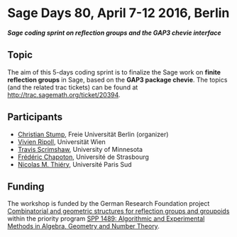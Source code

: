 

# Sage Days 80, April 7-12 2016, Berlin

**_Sage coding sprint on reflection groups and the GAP3 _chevie_ interface_** 


## Topic

The aim of this 5-days coding sprint is to finalize the Sage work on **finite reflection groups** in Sage, based on the **GAP3 package chevie**. The topics (and the related trac tickets) can be found at <a class="http" href="http://trac.sagemath.org/ticket/20394">http://trac.sagemath.org/ticket/20394</a>. 


## Participants

* <a class="http" href="http://homepage.univie.ac.at/christian.stump">Christian Stump</a>, Freie Universität Berlin (organizer) 
* <a class="http" href="http://www.normalesup.org/~vripoll/">Vivien Ripoll</a>, Universität Wien 
* <a class="https" href="https://sites.google.com/view/tscrim/home">Travis Scrimshaw</a>, University of Minnesota 
* <a class="http" href="http://www-irma.u-strasbg.fr/~chapoton">Frédéric Chapoton</a>, Université de Strasbourg 
* <a class="http" href="http://Nicolas.Thiery.name/">Nicolas M. Thiéry</a>, Université Paris Sud 

## Funding

The workshop is funded by the German Research Foundation project <a class="http" href="http://gepris.dfg.de/gepris/projekt/239354514">Combinatorial and geometric structures for reflection groups and groupoids</a> within the priority program <a class="http" href="http://www.computeralgebra.de/">SPP 1489:  Algorithmic and Experimental Methods in Algebra, Geometry and Number Theory</a>. 

